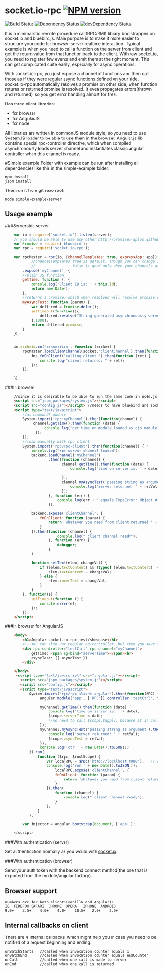 # socket.io-rpc  [![NPM version](https://badge.fury.io/js/socket.io-rpc.png)](http://badge.fury.io/js/socket.io-rpc)
[![Build Status](https://travis-ci.org/capaj/socket.io-rpc.svg?tag=1.0.3)](https://travis-ci.org/capaj/socket.io-rpc)
[![Dependency Status](https://david-dm.org/capaj/socket.io-rpc.svg)](https://david-dm.org/capaj/socket.io-rpc) [![devDependency Status](https://david-dm.org/capaj/socket.io-rpc/dev-status.svg)](https://david-dm.org/capaj/socket.io-rpc#info=devDependencies)

It is a minimalistic remote procedure call(RPC/RMI) library bootstrapped on socket.io and bluebird.js.
Main purpose is to make it more easier to structure your code for browser-server realtime interaction. Typical example is when you need to call a function on the server from client and get the return value from that function back to the client. With raw socket.io, you need to register few events and emit them at the right moment. This can get complicated quite easily, especially for async operations. 

With socket.io-rpc, you just expose a channel of functions and then call those as if they were regular async functions defined on your side, socket.io-rpc automatically resolves a promise on other side, when function returns or returned promise is resolved. It even propagates errors(thrown and returned), so you get error handling almost for free.

Has three client libraries:
* for browser
* for AngularJS
* for node

All libraries are written in commonJS module style, so you need to use SystemJS loader to be able to use them in the browser.
Angular.js lib contains special rpc-controller directive, which when compiled asynchronously loads server channel and instantiates classic angular controller when this channel is ready.

#Simple example
Folder with example can be run after installing all dependencies like this in the simple-example folder:

    npm install
    jspm install
    
Then run it from git repo root:

    node simple-example/server

## Usage example

###Serverside server
```javascript
    var io = require('socket.io').listen(server);
    // you should be able to use any other http://promises-aplus.github.io/promises-spec/ compliant library, but I would greatly recommend using bluebird
    var Promise = require('bluebird');
    var rpc = require('socket.io-rpc');

    var rpcMaster = rpc(io, {channelTemplates: true, expressApp: app})
            //channelTemplates true is default, though you can change it, I would recommend leaving it to true,
            //				   false is good only when your channels are dynamic so there is no point in caching
    	.expose('myChannel', {
        //plain JS function
        getTime: function () {
            console.log('Client ID is: ' + this.id);
            return new Date();
        },
        //returns a promise, which when resolved will resolve promise on client-side with the result(with the middle step in JSON over socket.io)
        myAsyncTest: function (param) {
            var deffered = Promise.defer();
            setTimeout(function(){
                deffered.resolve("String generated asynchronously serverside with " + param);
            },1000);
            return deffered.promise;
        }
    });


    io.sockets.on('connection', function (socket) {
        rpcMaster.loadClientChannel(socket,'clientChannel').then(function (fns) {
            fns.fnOnClient("calling client ").then(function (ret) {
                console.log("client returned: " + ret);
            });
        });

    });
```

###In browser
```html
    //since it is desirable to be able to run the same code in node.js as in the browser, we use systemjs to load commonJS module into the browser
    <script src="jspm_packages/system.js"></script>
    <script src="config.js"></script> //needs to have bluebird and socket.io-client, look into simple_example folder
    <script type="text/javascript">
        //as commonJS module
        System.import('rpc:myChannel').then(function(channel) {
             channel.getTime().then(function (date) {
                  console.log('get time on module loaded as cjs module: ' + date);
              });
        });
        //load manually with rpc client
        System.import('rpc/rpc-client').then(function(channel) { /
            console.log("rpc server channel loaded");
            backend.loadChannel('myChannel')
                    .then(function (channel) {
                          channel.getTime().then(function (date) {
                              console.log('time on server is: ' + date);

                          });
                          channel.myAsyncTest('passing string as argument').then(function(retVal){
                              console.log('server returned: ' + retVal);
                          });
                    }, function (err) {
                        console.log(err + ' equals TypeError: Object #<Object> has no method nonExistentRemoteFn');
                    });

            backend.expose('clientChannel', {
                fnOnClient: function (param) {
                    return 'whatever you need from client returned ' + param;
                }
            }).then(function (channel) {
                        console.log(" client channel ready");
                    }, function (err) {
                        debugger;
                    }
            );

            function setText(elem, changeVal) {
                if ((elem.textContent) && (typeof (elem.textContent) != "undefined")) {
                    elem.textContent = changeVal;
                } else {
                    elem.innerText = changeVal;
                }
            }
        }, function(e) {
            setTimeout(function () {
                console.error(e);
            });
        });
    </script>
```
###In browser for AngularJS
```html
    <body>
        <h1>Angular socket.io-rpc test/showcase</h1>
        <!--You can also use regular ng-controller, but then you have to load channel yourself by calling $rpc.loadChannel('myChannel'); inside it-->
        <div rpc-controller="testCtrl" rpc-channel="myChannel">
            getTime: <span ng-bind="serverTime"></span><br>
            asyncTest: {{ asyncTest }}
        </div>

    </body>
     <script type="text/javascript" src="angular.js"></script>
       <script src="jspm_packages/system.js"></script>
       <script src="config.js"></script>
       <script type="text/javascript">
           System.import('rpc/rpc-client-angular').then(function(RPC) {
                angular.module('app', ['RPC']).controller('testCtrl', function ($scope, myChannel) {

                myChannel.getTime().then(function (date) {
                    console.log('time on server is: ' + date);
                    $scope.serverTime = date;
                    //no need to call $scope.$apply, because it is called in $rpc;
                });
                myChannel.myAsyncTest('passing string as argument').then(function (retVal) {
                    console.log('server returned: ' + retVal);
                    $scope.asyncTest = retVal;
                });
                console.log('ctr ' + new Date().toJSON());
           }).run(
               function ($rpc, $rootScope) {
                   var localRPC = $rpc('http://localhost:8080');   // don't forget port, if you are not on 80
                   console.log('run ' + new Date().toJSON());
                       localRPC.expose('clientChannel', {
                       fnOnClient: function (param) {
                           return 'whatever you need from client returned ' + param;
                       }
                   }).then(
                       function (channel) {
                           console.log(" client channel ready");
                       }
                   );
               }
           );

        var injector = angular.bootstrap(document, ['app']);

    </script>
```

###With authentication (server)

Set authentication normally as you would with [socket.io](http://socket.io/docs/migrating-from-0-9/#authentication-differences).


###With authentication (browser)

Send your auth token with the backend connect method(the one that is exported from the module/angular factory).

## Browser support
    numbers are for both clients(vanilla and Angular):
    IE	FIREFOX	SAFARI	CHROME	OPERA	IPHONE	ANDROID
    9.0+	3.5+	4.0+	4.0+	10.5+	2.0+	2.0+


## Internal callbacks on client
There are 4 internal callbacks, which might help you in case you need to be notified of a request beginning and ending:

    onBatchStarts   //called when invocation counter equals 1
    onBatchEnd      //called when invocation counter equals endCounter
    onCall          //called when one call is made to server
    onEnd           //called when one call is returned


